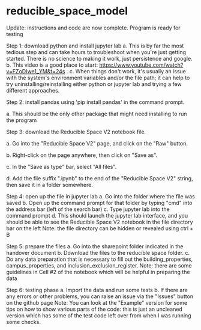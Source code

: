 # reducible_space_model

Update: instructions and code are now complete. Program is ready for testing

Step 1: download python and install jupyter lab
a. This is by far the most tedious step and can take hours to troubleshoot when you're just getting started. There is no science to making it work, just persistence and google.
b. This video is a good place to start: https://www.youtube.com/watch?v=FZoDIwe1_YM&t=24s .
c. When things don't work, it's usually an issue with the system's environment variables and/or the file path; it can help to try uninstalling/reinstalling either python or jupyter lab and trying a few different approaches.

Step 2: install pandas using 'pip install pandas' in the command prompt.

a. This should be the only other package that might need installing to run the program

Step 3: download the Reducible Space V2 notebook file.

a. Go into the "Reducible Space V2" page, and click on the "Raw" button.

b. Right-click on the page anywhere, then click on "Save as".

c. In the "Save as type" bar, select "All files".

d. Add the file suffix ".ipynb" to the end of the "Reducible Space V2" string, then save it in a folder somewhere.

Step 4: open up the file in jupyter lab
a. Go into the folder where the file was saved
b. Open up the command prompt for that folder by typing "cmd" into the address bar (left of the search bar)
c. Type jupyter lab into the command prompt
d. This should launch the jupyter lab interface, and you should be able to see the Reducible Space V2 notebook in the file directory bar on the left
Note: the file directory can be hidden or revealed using ctrl + B

Step 5: prepare the files
a. Go into the sharepoint folder indicated in the handover document
b. Download the files to the reducible space folder.
c. Do any data preparation that is necessary to fill out the building_properties, campus_properties, and inclusion_exclusion_register.
Note: there are some guidelines in Cell #2 of the notebook which will be helpful in preparing the data

Step 6: testing phase
a. Import the data and run some tests
b. If there are any errors or other problems, you can raise an issue via the "Issues" button on the github page
Note: You can look at the "Example" version for some tips on how to show various parts of the code: this is just an uncleaned version which has some of the test code left over from when I was running some checks.
